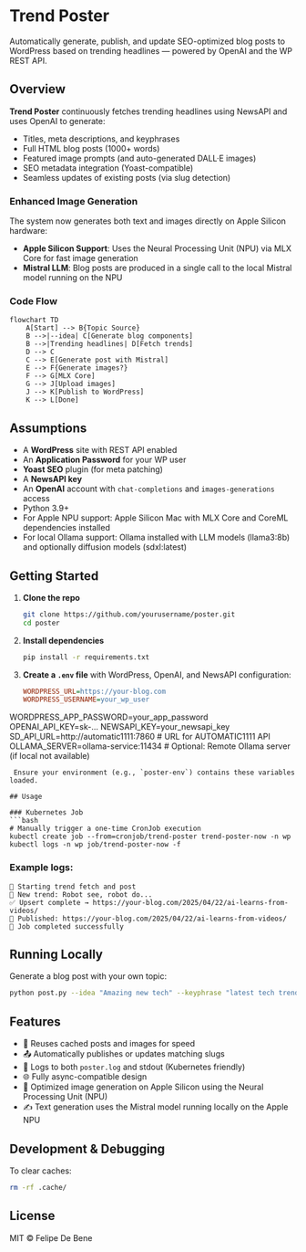 # Trend Poster

Automatically generate, publish, and update SEO-optimized blog posts to WordPress based on trending headlines — powered by OpenAI and the WP REST API.

## Overview

**Trend Poster** continuously fetches trending headlines using NewsAPI and uses OpenAI to generate:
- Titles, meta descriptions, and keyphrases
- Full HTML blog posts (1000+ words)
- Featured image prompts (and auto-generated DALL·E images)
- SEO metadata integration (Yoast-compatible)
- Seamless updates of existing posts (via slug detection)

### Enhanced Image Generation

The system now generates both text and images directly on Apple Silicon hardware:
- **Apple Silicon Support**: Uses the Neural Processing Unit (NPU) via MLX Core for fast image generation
- **Mistral LLM**: Blog posts are produced in a single call to the local Mistral model running on the NPU

### Code Flow

```mermaid
flowchart TD
    A[Start] --> B{Topic Source}
    B -->|--idea| C[Generate blog components]
    B -->|Trending headlines| D[Fetch trends]
    D --> C
    C --> E[Generate post with Mistral]
    E --> F{Generate images?}
    F --> G[MLX Core]
    G --> J[Upload images]
    J --> K[Publish to WordPress]
    K --> L[Done]
```

## Assumptions

- A **WordPress** site with REST API enabled
- An **Application Password** for your WP user
- **Yoast SEO** plugin (for meta patching)
- A **NewsAPI key**
- An **OpenAI** account with `chat-completions` and `images-generations` access
- Python 3.9+
- For Apple NPU support: Apple Silicon Mac with MLX Core and CoreML dependencies installed
- For local Ollama support: Ollama installed with LLM models (llama3:8b) and optionally diffusion models (sdxl:latest)

## Getting Started

1. **Clone the repo**
   ```bash
   git clone https://github.com/yourusername/poster.git
   cd poster
   ```

2. **Install dependencies**
   ```bash
   pip install -r requirements.txt
   ```

3. **Create a `.env` file** with WordPress, OpenAI, and NewsAPI configuration:
   ```ini
   WORDPRESS_URL=https://your-blog.com
   WORDPRESS_USERNAME=your_wp_user
WORDPRESS_APP_PASSWORD=your_app_password
OPENAI_API_KEY=sk-...
NEWSAPI_KEY=your_newsapi_key
SD_API_URL=http://automatic1111:7860  # URL for AUTOMATIC1111 API
OLLAMA_SERVER=ollama-service:11434  # Optional: Remote Ollama server (if local not available)
   ```
    Ensure your environment (e.g., `poster-env`) contains these variables loaded.

## Usage

### Kubernetes Job
```bash
# Manually trigger a one-time CronJob execution
kubectl create job --from=cronjob/trend-poster trend-poster-now -n wp
kubectl logs -n wp job/trend-poster-now -f
```


### Example logs:
```text
📡 Starting trend fetch and post
🧵 New trend: Robot see, robot do...
✅ Upsert complete → https://your-blog.com/2025/04/22/ai-learns-from-videos/
📢 Published: https://your-blog.com/2025/04/22/ai-learns-from-videos/
🎉 Job completed successfully
```


## Running Locally
Generate a blog post with your own topic:

```bash
python post.py --idea "Amazing new tech" --keyphrase "latest tech trends"
```

## Features

- 🔁 Reuses cached posts and images for speed
- 📤 Automatically publishes or updates matching slugs
- 🧠 Logs to both `poster.log` and stdout (Kubernetes friendly)
- 🌐 Fully async-compatible design
- 🍎 Optimized image generation on Apple Silicon using the Neural Processing Unit (NPU)
- ✍️ Text generation uses the Mistral model running locally on the Apple NPU

## Development & Debugging

To clear caches:
```bash
rm -rf .cache/
```

## License

MIT © Felipe De Bene

